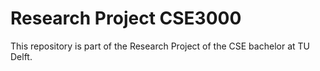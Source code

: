 # Research Project CSE3000

This repository is part of the Research Project of the CSE bachelor at TU Delft.